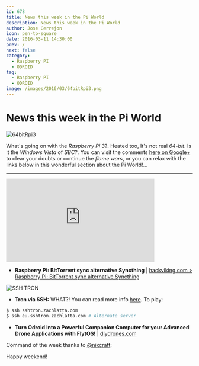 ```yaml
---
id: 678
title: News this week in the Pi World
description: News this week in the Pi World
author: Jose Cerrejon
icon: pen-to-square
date: 2016-03-11 14:30:00
prev: /
next: false
category:
  - Raspberry PI
  - ODROID
tag:
  - Raspberry PI
  - ODROID
image: /images/2016/03/64bitRpi3.png
---
```


# News this week in the Pi World

![64bitRpi3](/images/2016/03/64bitRpi3.png)

What's going on with the *Raspberry Pi 3*?. Heated too, It's not real *64-bit*. Is it the *Windows Vista* of *SBC*?. You can visit the comments [here on Google+](https://plus.google.com/100931101162265604587/posts/dMRyFysjJB7) to clear your doubts or continue the *flame wars*, or you can relax with the links below in this wonderful section about the Pi World!...

- - -
<iframe width="400" height="225" src="https://www.youtube.com/embed/CZFVWDN5Gcc?rel=0&amp;showinfo=0" frameborder="0" allowfullscreen></iframe>

* **Raspberry Pi: BitTorrent sync alternative Syncthing** | [hackviking.com > Raspberry Pi: BitTorrent sync alternative Syncthing](http://www.hackviking.com/single-board-computers/raspberry-pi/raspberry-pi-bittorrent-sync-alternative-syncthing/)

![SSH TRON](https://raw.githubusercontent.com/zachlatta/sshtron/master/static/img/gameplay.gif)

* **Tron via SSH:** WHAT?! You can read more info [here](https://github.com/zachlatta/sshtron). To play:

```bash
$ ssh sshtron.zachlatta.com
$ ssh eu.sshtron.zachlatta.com # Alternate server
```

* **Turn Odroid into a Powerful Companion Computer for your Advanced Drone Applications with FlytOS!** | [diydrones.com](http://diydrones.com/profiles/blogs/turn-odroid-into-a-powerful-companion-computer-for-your-advanced)

Command of the week thanks to [@nixcraft](https://twitter.com/nixcraft/):





Happy weekend!